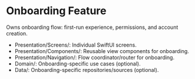 # Onboarding Feature

Owns onboarding flow: first-run experience, permissions, and account creation.

- Presentation/Screens/: Individual SwiftUI screens.
- Presentation/Components/: Reusable view components for onboarding.
- Presentation/Navigation/: Flow coordinator/router for onboarding.
- Domain/: Onboarding-specific use cases (optional).
- Data/: Onboarding-specific repositories/sources (optional).
